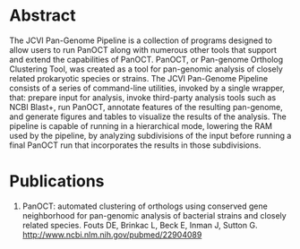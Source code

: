 # Abstract

The JCVI Pan-Genome Pipeline is a collection of programs designed to allow users to run PanOCT along with numerous other tools that support and extend the capabilities of PanOCT.  PanOCT, or Pan-genome Ortholog Clustering Tool, was created as a tool for pan-genomic analysis of closely related prokaryotic species or strains.  The JCVI Pan-Genome Pipeline consists of a series of command-line utilities, invoked by a single wrapper, that: prepare input for analysis, invoke third-party analysis tools such as NCBI Blast+, run PanOCT, annotate features of the resulting pan-genome, and generate figures and tables to visualize the results of the analysis.  The pipeline is capable of running in a hierarchical mode, lowering the RAM used by the pipeline, by analyzing subdivisions of the input before running a final PanOCT run that incorporates the results in those subdivisions.

# Publications
  1. PanOCT: automated clustering of orthologs using conserved gene neighborhood for pan-genomic analysis of bacterial strains and closely related species.
   Fouts DE, Brinkac L, Beck E, Inman J, Sutton G.
   http://www.ncbi.nlm.nih.gov/pubmed/22904089
